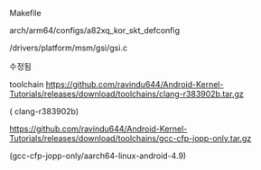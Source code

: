 Makefile

arch/arm64/configs/a82xq_kor_skt_defconfig

/drivers/platform/msm/gsi/gsi.c

수정됨

toolchain
https://github.com/ravindu644/Android-Kernel-Tutorials/releases/download/toolchains/clang-r383902b.tar.gz

( clang-r383902b)

https://github.com/ravindu644/Android-Kernel-Tutorials/releases/download/toolchains/gcc-cfp-jopp-only.tar.gz

(gcc-cfp-jopp-only/aarch64-linux-android-4.9)
